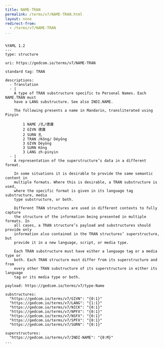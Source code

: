 ```yaml
---
title: NAME-TRAN
permalink: /terms/v7/NAME-TRAN.html
layout: none
redirect-from:
  - /terms/v7/NAME-TRAN
...
```


```

%YAML 1.2
---
type: structure

uri: https://gedcom.io/terms/v7/NAME-TRAN

standard tag: TRAN

descriptions:
  - Translation
  - |
    A type of TRAN substructure specific to Personal Names. Each NAME.TRAN must
    have a LANG substructure. See also INDI.NAME.
    
    The following presents a name in Mandarin, transliterated using Pinyin
    
        1 NAME /孔/德庸
        2 GIVN 德庸
        2 SURN 孔
        2 TRAN /Kǒng/ Déyōng
        3 GIVN Déyōng
        3 SURN Kǒng
        3 LANG zh-pinyin
  - |
    A representation of the superstructure’s data in a different format.
    
    In some situations it is desirable to provide the same semantic content in
    multiple formats. Where this is desirable, a TRAN substructure is used,
    where the specific format is given in its language tag substructure, media
    type substructure, or both.
    
    Different TRAN structures are used in different contexts to fully capture
    the structure of the information being presented in multiple formats. In
    all cases, a TRAN structure’s payload and substructures should provide only
    information also contained in the TRAN structures’ superstructure, but
    provide it in a new language, script, or media type.
    
    Each TRAN substructure must have either a language tag or a media type or
    both. Each TRAN structure must differ from its superstructure and from
    every other TRAN substructure of its superstructure in either its language
    tag or its media type or both.

payload: https://gedcom.io/terms/v7/type-Name

substructures:
  "https://gedcom.io/terms/v7/GIVN": "{0:1}"
  "https://gedcom.io/terms/v7/LANG": "{1:1}"
  "https://gedcom.io/terms/v7/NICK": "{0:1}"
  "https://gedcom.io/terms/v7/NPFX": "{0:1}"
  "https://gedcom.io/terms/v7/NSFX": "{0:1}"
  "https://gedcom.io/terms/v7/SPFX": "{0:1}"
  "https://gedcom.io/terms/v7/SURN": "{0:1}"

superstructures:
  "https://gedcom.io/terms/v7/INDI-NAME": "{0:M}"
...

```
